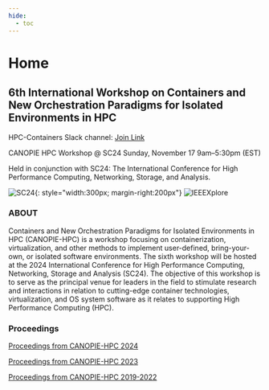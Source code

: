 ```yaml
---
hide:
  - toc
---
```


# Home

## 6th International Workshop on Containers and New Orchestration Paradigms for Isolated Environments in HPC

HPC-Containers Slack channel: [Join Link](http://bit.ly/hpccslack)

CANOPIE HPC Workshop @ SC24
Sunday, November 17 9am–5:30pm (EST)

Held in conjunction with SC24: The International Conference for High Performance Computing, Networking, Storage, and Analysis.

![SC24](../images/sc24_H_black_shaded.png){: style="width:300px; margin-right:200px"} ![IEEEXplore](../images/ieee_xplore_logo_rgb_150ppi.png)

### ABOUT

Containers and New Orchestration Paradigms for Isolated Environments in HPC
(CANOPIE-HPC) is a workshop focusing on containerization, virtualization, and
other methods to implement user-defined, bring-your-own, or isolated software
environments. The sixth workshop will be hosted at the 2024 International
Conference for High Performance Computing, Networking, Storage and Analysis
(SC24). The objective of this workshop is to serve as the principal venue for
leaders in the field to stimulate research and interactions in relation to
cutting-edge container technologies, virtualization, and OS system software as
it relates to supporting High Performance Computing (HPC).

### Proceedings

[Proceedings from CANOPIE-HPC 2024](https://conferences.computer.org/sc-wpub/#!/toc/0#CANOPIE-HPC2024:6thInternationalWorkshoponContainersandNewOrchestrationParadigmsforIsolatedEnvironmentsinHPC)

[Proceedings from CANOPIE-HPC 2023](https://dl.acm.org/doi/proceedings/10.1145/3624062?tocHeading=heading4#heading4)

[Proceedings from CANOPIE-HPC 2019-2022](https://ieeexplore.ieee.org/xpl/conhome/1835005/all-proceedings)
